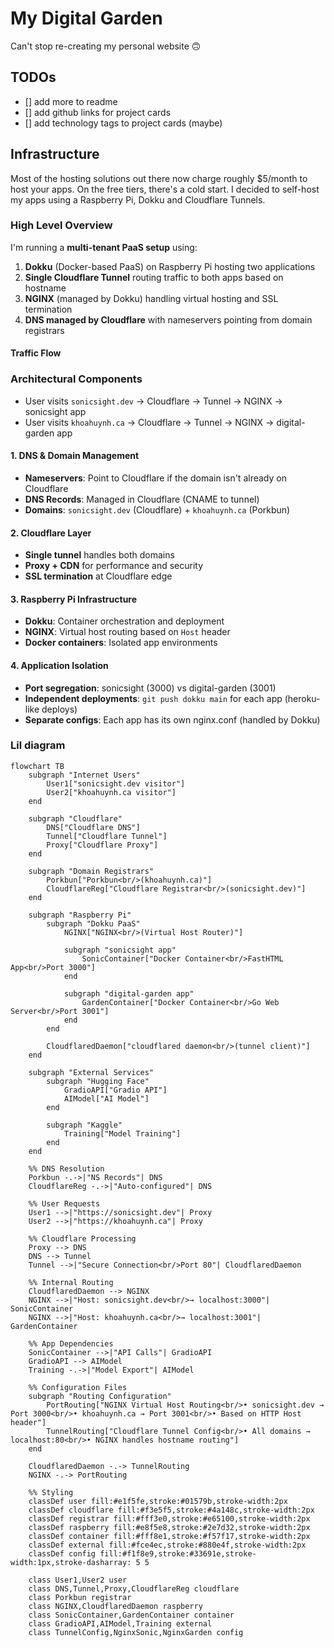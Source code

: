 # My Digital Garden

Can't stop re-creating my personal website 🙃

## TODOs

- [] add more to readme
- [] add github links for project cards
- [] add technology tags to project cards (maybe)

## Infrastructure

Most of the hosting solutions out there now charge roughly $5/month to host your apps. On the free tiers, there's a cold start. I decided to self-host my apps using a Raspberry Pi, Dokku and Cloudflare Tunnels.

### High Level Overview

I'm running a **multi-tenant PaaS setup** using:

1. **Dokku** (Docker-based PaaS) on Raspberry Pi hosting two applications
2. **Single Cloudflare Tunnel** routing traffic to both apps based on hostname
3. **NGINX** (managed by Dokku) handling virtual hosting and SSL termination
4. **DNS managed by Cloudflare** with nameservers pointing from domain registrars

#### Traffic Flow

### Architectural Components

- User visits `sonicsight.dev` → Cloudflare → Tunnel → NGINX → sonicsight app
- User visits `khoahuynh.ca` → Cloudflare → Tunnel → NGINX → digital-garden app

#### **1. DNS & Domain Management**

- **Nameservers**: Point to Cloudflare if the domain isn't already on Cloudflare
- **DNS Records**: Managed in Cloudflare (CNAME to tunnel)
- **Domains**: `sonicsight.dev` (Cloudflare) + `khoahuynh.ca` (Porkbun)

#### **2. Cloudflare Layer**

- **Single tunnel** handles both domains
- **Proxy + CDN** for performance and security
- **SSL termination** at Cloudflare edge

#### **3. Raspberry Pi Infrastructure**

- **Dokku**: Container orchestration and deployment
- **NGINX**: Virtual host routing based on `Host` header
- **Docker containers**: Isolated app environments

#### **4. Application Isolation**

- **Port segregation**: sonicsight (3000) vs digital-garden (3001)
- **Independent deployments**: `git push dokku main` for each app (heroku-like deploys)
- **Separate configs**: Each app has its own nginx.conf (handled by Dokku)

### Lil diagram

```mermaid
flowchart TB
    subgraph "Internet Users"
        User1["sonicsight.dev visitor"]
        User2["khoahuynh.ca visitor"]
    end

    subgraph "Cloudflare"
        DNS["Cloudflare DNS"]
        Tunnel["Cloudflare Tunnel"]
        Proxy["Cloudflare Proxy"]
    end

    subgraph "Domain Registrars"
        Porkbun["Porkbun<br/>(khoahuynh.ca)"]
        CloudflareReg["Cloudflare Registrar<br/>(sonicsight.dev)"]
    end

    subgraph "Raspberry Pi"
        subgraph "Dokku PaaS"
            NGINX["NGINX<br/>(Virtual Host Router)"]

            subgraph "sonicsight app"
                SonicContainer["Docker Container<br/>FastHTML App<br/>Port 3000"]
            end

            subgraph "digital-garden app"
                GardenContainer["Docker Container<br/>Go Web Server<br/>Port 3001"]
            end
        end

        CloudflaredDaemon["cloudflared daemon<br/>(tunnel client)"]
    end

    subgraph "External Services"
        subgraph "Hugging Face"
            GradioAPI["Gradio API"]
            AIModel["AI Model"]
        end

        subgraph "Kaggle"
            Training["Model Training"]
        end
    end

    %% DNS Resolution
    Porkbun -.->|"NS Records"| DNS
    CloudflareReg -.->|"Auto-configured"| DNS

    %% User Requests
    User1 -->|"https://sonicsight.dev"| Proxy
    User2 -->|"https://khoahuynh.ca"| Proxy

    %% Cloudflare Processing
    Proxy --> DNS
    DNS --> Tunnel
    Tunnel -->|"Secure Connection<br/>Port 80"| CloudflaredDaemon

    %% Internal Routing
    CloudflaredDaemon --> NGINX
    NGINX -->|"Host: sonicsight.dev<br/>→ localhost:3000"| SonicContainer
    NGINX -->|"Host: khoahuynh.ca<br/>→ localhost:3001"| GardenContainer

    %% App Dependencies
    SonicContainer -->|"API Calls"| GradioAPI
    GradioAPI --> AIModel
    Training -.->|"Model Export"| AIModel

    %% Configuration Files
    subgraph "Routing Configuration"
        PortRouting["NGINX Virtual Host Routing<br/>• sonicsight.dev → Port 3000<br/>• khoahuynh.ca → Port 3001<br/>• Based on HTTP Host header"]
        TunnelRouting["Cloudflare Tunnel Config<br/>• All domains → localhost:80<br/>• NGINX handles hostname routing"]
    end

    CloudflaredDaemon -.-> TunnelRouting
    NGINX -.-> PortRouting

    %% Styling
    classDef user fill:#e1f5fe,stroke:#01579b,stroke-width:2px
    classDef cloudflare fill:#f3e5f5,stroke:#4a148c,stroke-width:2px
    classDef registrar fill:#fff3e0,stroke:#e65100,stroke-width:2px
    classDef raspberry fill:#e8f5e8,stroke:#2e7d32,stroke-width:2px
    classDef container fill:#fff8e1,stroke:#f57f17,stroke-width:2px
    classDef external fill:#fce4ec,stroke:#880e4f,stroke-width:2px
    classDef config fill:#f1f8e9,stroke:#33691e,stroke-width:1px,stroke-dasharray: 5 5

    class User1,User2 user
    class DNS,Tunnel,Proxy,CloudflareReg cloudflare
    class Porkbun registrar
    class NGINX,CloudflaredDaemon raspberry
    class SonicContainer,GardenContainer container
    class GradioAPI,AIModel,Training external
    class TunnelConfig,NginxSonic,NginxGarden config
```
